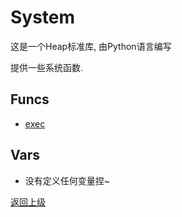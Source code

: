# System

这是一个Heap标准库, 由Python语言编写

提供一些系统函数.

## Funcs
- [exec](func/exec.md)


## Vars
- 没有定义任何变量捏~

[返回上级](../index.md)
